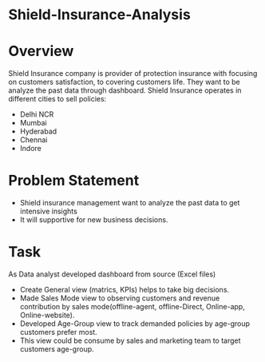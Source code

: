 # Shield-Insurance-Analysis

# Overview
Shield Insurance company is provider of protection insurance with focusing on customers satisfaction, to covering customers life. They want to be analyze the past data through dashboard.
Shield Insurance operates in different cities to sell policies:
- Delhi NCR
- Mumbai 
- Hyderabad
- Chennai
- Indore

# Problem Statement
- Shield insurance management want to analyze the past data to get intensive insights
- It will supportive for new business decisions.

# Task
As Data analyst developed dashboard from source (Excel files)
- Create General view (matrics, KPIs) helps to take big decisions.
- Made Sales Mode view to observing customers and revenue contribution by sales mode(offline-agent, offline-Direct, Online-app, Online-website).
- Developed Age-Group view to track demanded policies by age-group customers prefer most.
- This view could be consume by sales and marketing team to target customers age-group.



